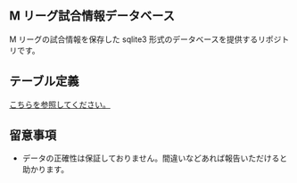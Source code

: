 ## M リーグ試合情報データベース

M リーグの試合情報を保存した sqlite3 形式のデータベースを提供するリポジトリです。

## テーブル定義

[こちらを参照してください。](./TABLE.md)

## 留意事項

- データの正確性は保証しておりません。間違いなどあれば報告いただけると助かります。

